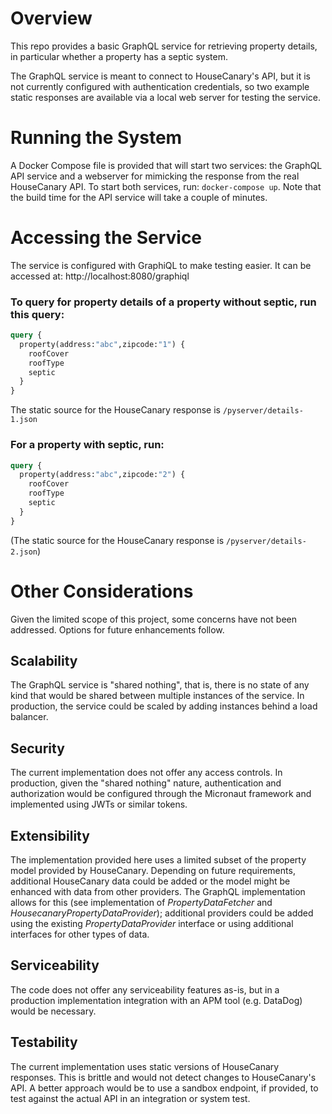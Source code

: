 # Overview

This repo provides a basic GraphQL service for retrieving property details, in particular whether a property has a septic system.

The GraphQL service is meant to connect to HouseCanary's API, but it is not currently configured with authentication
credentials, so two example static responses are available via a local web server for testing the service.

# Running the System

A Docker Compose file is provided that will start two services:  the GraphQL API service and a webserver for
mimicking the response from the real HouseCanary API.  To start both services, run: `docker-compose up`.  Note that the
build time for the API service will take a couple of minutes.

# Accessing the Service

The service is configured with GraphiQL to make testing easier.  It can be accessed at:  http://localhost:8080/graphiql

### To query for property details of a property without septic, run this query:
```graphql
query {
  property(address:"abc",zipcode:"1") {
    roofCover
    roofType
    septic
  }
}
```
The static source for the HouseCanary response is `/pyserver/details-1.json`

### For a property with septic, run:
```graphql
query {
  property(address:"abc",zipcode:"2") {
    roofCover
    roofType
    septic
  }
}
```
(The static source for the HouseCanary response is `/pyserver/details-2.json`)

# Other Considerations

Given the limited scope of this project, some concerns have not been addressed.  Options for future enhancements follow.

## Scalability

The GraphQL service is "shared nothing", that is, there is no state of any kind that would be shared between multiple
instances of the service.  In production, the service could be scaled by adding instances behind a load balancer.

## Security

The current implementation does not offer any access controls.  In production, given the "shared nothing" nature,
authentication and authorization would be configured through the Micronaut framework and implemented using JWTs or
similar tokens.

## Extensibility

The implementation provided here uses a limited subset of the property model provided by HouseCanary.  Depending on
future requirements, additional HouseCanary data could be added or the model might be enhanced with data from
other providers.  The GraphQL implementation allows for this (see implementation of _PropertyDataFetcher_ and
_HousecanaryPropertyDataProvider_); additional providers could be added using the existing _PropertyDataProvider_
interface or using additional interfaces for other types of data.

## Serviceability

The code does not offer any serviceability features as-is, but in a production implementation integration with an
APM tool (e.g. DataDog) would be necessary.

## Testability

The current implementation uses static versions of HouseCanary responses.  This is brittle and would not detect
changes to HouseCanary's API.  A better approach would be to use a sandbox endpoint, if provided, to test against
the actual API in an integration or system test.